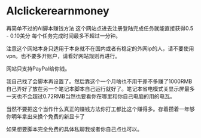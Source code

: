 # AIclickerearnmoney
再简单不过的AI脚本赚钱方法 
这个网站点进去注册登陆完成任务就能直接获得0.5 - 0.10美分 每个任务完成时间最多不超过一分钟。

注意这个网站本身只适用于本身就不在国内或者有稳定的外网ip的人，请不要使用vpn。也不要多开账户，请看好网站规则再进行。

网站只支持PayPal给你钱。

我自己找了会脚本再设置了。然后靠这个一个月啥也不用干差不多赚了1000RMB 
自己弄好了放在另一个笔记本脚本自己运行就好了。笔记本省电模式关显示屏最多一天也不会超过0.72RMB当然也要看你在哪里和你自己电脑的用的电瓦。

当然不要把这个当作什么真正的赚钱方法你打工都比这个赚得多。存着攒着一年够你明年拿出来换个免费的新显卡了

如果想要脚本完全免费的具体私聊我或者你自己点也可以。

